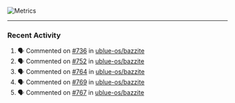 ![Metrics](https://metrics.lecoq.io/KyleGospo?template=classic&base=header%2C%20activity%2C%20community%2C%20repositories%2C%20metadata&base.indepth=false&base.hireable=false&base.skip=false&config.timezone=America%2FLos_Angeles)

---
### Recent Activity
<!--START_SECTION:activity-->
1. 🗣 Commented on [#736](https://github.com/ublue-os/bazzite/issues/736#issuecomment-1944179724) in [ublue-os/bazzite](https://github.com/ublue-os/bazzite)
2. 🗣 Commented on [#752](https://github.com/ublue-os/bazzite/issues/752#issuecomment-1943315164) in [ublue-os/bazzite](https://github.com/ublue-os/bazzite)
3. 🗣 Commented on [#764](https://github.com/ublue-os/bazzite/issues/764#issuecomment-1942958705) in [ublue-os/bazzite](https://github.com/ublue-os/bazzite)
4. 🗣 Commented on [#769](https://github.com/ublue-os/bazzite/issues/769#issuecomment-1942958086) in [ublue-os/bazzite](https://github.com/ublue-os/bazzite)
5. 🗣 Commented on [#767](https://github.com/ublue-os/bazzite/issues/767#issuecomment-1942843176) in [ublue-os/bazzite](https://github.com/ublue-os/bazzite)
<!--END_SECTION:activity-->
